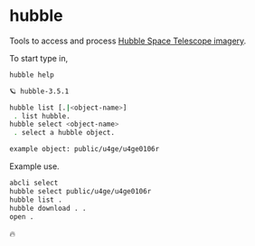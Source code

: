 # hubble

Tools to access and process [Hubble Space Telescope imagery](https://registry.opendata.aws/hst/). 

To start type in,

```bash
hubble help
```

```bash
🪐 hubble-3.5.1

hubble list [.|<object-name>]
 . list hubble.
hubble select <object-name>
 . select a hubble object.

example object: public/u4ge/u4ge0106r
 ```

Example use.

```bash
abcli select
hubble select public/u4ge/u4ge0106r
hubble list .
hubble download . .
open .
```

🔥
